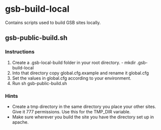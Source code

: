 gsb-build-local
===============

Contains scripts used to build GSB sites locally.  

## gsb-public-build.sh

### Instructions

1. Create a .gsb-local-build folder in your root directory. - mkdir .gsb-build-local
2. Into that directory copy global.cfg.example and rename it global.cfg
3. Set the values in global.cfg according to your environment.
4. Run sh gsb-public-build.sh

### Hints

* Create a tmp directory in the same directory you place your other sites. Give it 777 permissions. Use this for the TMP_DIR variable.
* Make sure wherever you build the site you have the directory set up in apache.

